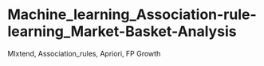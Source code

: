 # Machine_learning_Association-rule-learning_Market-Basket-Analysis
Mlxtend, Association_rules, Apriori,  FP Growth 
